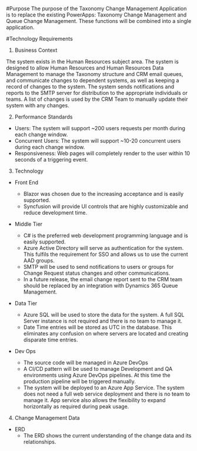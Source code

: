 #Purpose 
The purpose of the Taxonomy Change Management Application is to replace the existing PowerApps: Taxonomy Change Management and Queue Change Management.  These functions will be combined into a single application.

#Technology Requirements
1. Business Context

The system exists in the Human Resources subject area.  The system is designed to allow Human Resources and Human Resources Data Management to manage the Taxonomy structure and CRM email queues, and communicate changes to dependent systems, as well as keeping a record of changes to the system.
The system sends notifications and reports to the SMTP server for distribution to the appropriate individuals or teams.
A list of changes is used by the CRM Team to manually update their system with any changes.

2. Performance Standards
- Users:  The system will support ~200 users requests per month during each change window.
- Concurrent Users: The system will support ~10-20 concurrent users during each change window.
- Responsiveness:  Web pages will completely render to the user within 10 seconds of a triggering event.

3. Technology
- Front End
    - Blazor was chosen due to the increasing acceptance and is easily supported.
    - Syncfusion will provide UI controls that are highly customizable and reduce development time.

- Middle Tier
    - C# is the preferred web development programming language and is easily supported.
    - Azure Active Directory will serve as authentication for the system.  This fulfils the requirement for SSO and allows us to use the current AAD groups.
    - SMTP will be used to send notifications to users or groups for Change Request status changes and other communications.
    - In a future release, the email change report sent to the CRM team should be replaced by an integration with Dynamics 365 Queue Management.

- Data Tier
    - Azure SQL will be used to store the data for the system.  A full SQL Server instance is not required and there is no team to manage it.
    - Date Time entries will be stored as UTC in the database.  This eliminates any confusion on where servers are located and creating disparate time entries.

- Dev Ops
    - The source code will be managed in Azure DevOps
    - A CI/CD pattern will be used to manage Development and QA environments using Azure DevOps pipelines.  At this time the production pipeline will be triggered manually.
    - The system will be deployed to an Azure App Service.  The system does not need a full web service deployment and there is no team to manage it.  App service also allows the flexibility to expand horizontally as required during peak usage.

4. Change Management Data 
- ERD
    - The ERD shows the current understanding of the change data and its relationships.
